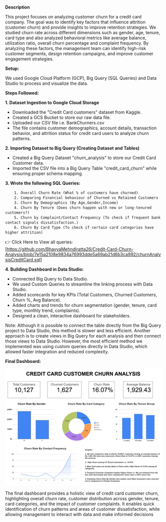 **Description**

This project focuses on analyzing customer churn for a credit card company. The goal was to identify key factors that influence attrition (customer churn) and provide insights to improve retention strategies. We studied churn rate across different dimensions such as gender, age, tenure, card type and also analyzed behavioral metrics like 
average balance, utilization ratio, overall churn percentage and complaint frequency. By analyzing these factors, the management team can identify high-risk customer segments, design retention
campaigns, and improve customer engagement strategies.

**Setup:**

We used Google Cloud Platform (GCP), Big Query (SQL Queries) and Data Studio to process and visualize the data.

**Steps Followed:**

**1. Dataset Ingestion to Google Cloud Storage**

   - Downloaded the "Credit Card customers" dataset from Kaggle.
   - Created a GCS Bucket to store our raw data file.
   - Uploaded our CSV file i.e. BankChurners.csv
   - The file contains customer demographics, account details, transaction behavior, and attrition status for credit card users to analyze churn patterns.

**2. Importing Dataset to Big Query (Creating Dataset and Tables)**

   - Created a Big Query Dataset "churn_analysis" to store our Credit Card Customer data.
   - Imported the CSV file into a Big Query Table "credit_card_churn" while ensuring proper schema mapping.

**3. Wrote the following SQL Queries:**
     
        1. Overall Churn Rate (What % of customers have churned)
        2. Comparing Financial behaviour of Churned vs Retained Customers
        3. Churn By Demographics (By Age,Gender,Income)
        4. Churn By Tenure (Does churn happen with new or long-tenured customers?)
        5. Churn by Complaint/Contact Frequency (To check if frequent bank contact signals dissatisfaction.)
        6. Churn By Card Type (To check if certain card categories have higher attrition)

👉 Click Here to View all queries: [https://github.com/BhavyaMehndiratta26/Credit-Card-Churn-Analysis/blob/7e15a2108e9834a76993dde5a69ab21d6b3ca992/churnAnalysisCreditCard.sql]

**4. Building Dashboard in Data Studio:**

   - Connected Big Query to Data Studio.
   - We used Custom Queries to streamline the linking process with Data Studio.
   - Added scorecards for key KPIs (Total Customers, Churned Customers, Churn %, Avg Balance).
   - Added charts and trends for churn segmentation (gender, tenure, card type, monthly trend, complaints).
   - Designed a clean, interactive dashboard for stakeholders.

Note: Although it is possible to connect the table directly from the Big Query project to Data Studio, this method is slower and less efficient. 
Another approach is to create views in Big Query for each analysis and then connect those views to Data Studio. However, the most efficient method we implemented was 
using custom queries directly in Data Studio, which allowed faster integration and reduced complexity.

**Final Dashboard:**

![image alt](https://github.com/BhavyaMehndiratta26/Credit-Card-Churn-Analysis/blob/3f6261d141c02622bee96f884fdb8a2b8017d210/Churn_Analysis_Dashboard.jpg)

The final dashboard provides a holistic view of credit card customer churn, highlighting overall churn rate, customer distribution across gender, tenure, card categories, and the impact of customer complaints. It enables quick identification of churn patterns and areas of customer dissatisfaction, while allowing management to interact with data and make informed decisions
